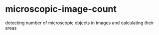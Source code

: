 # microscopic-image-count
detecting number of microscopic objects in images and calculating their areas
